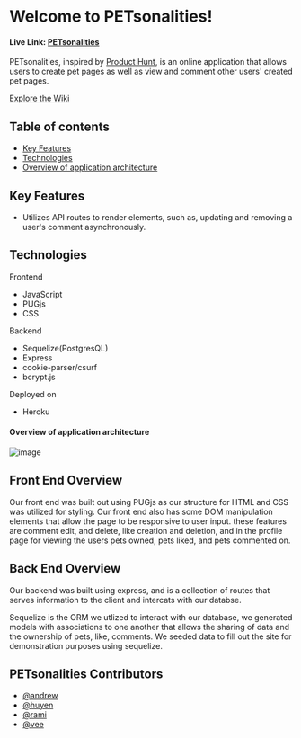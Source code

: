# Welcome to PETsonalities!

#### Live Link: [PETsonalities](https://petsonalities.herokuapp.com/)

PETsonalities, inspired by [Product Hunt](https://www.producthunt.com/), is an online application that allows users to create pet pages as well as view and comment other users' created pet pages.

[Explore the Wiki](https://github.com/rammartinez00/Product_Hunt_AaGr06/wiki)


## Table of contents

- [Key Features](#Key-Features)
- [Technologies](#technologies)
- [Overview of application architecture](#overview-of-application-architecture)


## Key Features
* Utilizes API routes to render elements, such as, updating and removing a user's comment asynchronously. 

## Technologies
Frontend
* JavaScript
* PUGjs
* CSS

Backend
* Sequelize(PostgresQL)
* Express
* cookie-parser/csurf
* bcrypt.js

Deployed on
* Heroku


#### Overview of application architecture
![image](https://user-images.githubusercontent.com/40069890/159184193-5a1e7ace-d330-4f85-b5c5-b2f7994695b5.png)

## Front End Overview
Our front end was built out using PUGjs as our structure for HTML and CSS was utilized for styling. Our front end also has some DOM manipulation elements that allow the page to be responsive to user input. these features are comment edit, and delete, like creation and deletion, and in the profile page for viewing the users pets owned, pets liked, and pets commented on. 

## Back End Overview
Our backend was built using express, and is a collection of routes that serves information to the client and intercats with our databse. 

Sequelize is the ORM we utlized to interact with our database, we generated models with associations to one another that allows the sharing of data and the ownership of pets, like, comments. We seeded data to fill out the site for demonstration purposes using sequelize. 

## PETsonalities Contributors
* [@andrew](https://github.com/bandrewi)
* [@huyen](https://github.com/huyennguuyen)
* [@rami](https://github.com/rammartinez00)
* [@vee](https://github.com/vee-alianza)
